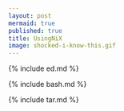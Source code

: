 ```yaml
---
layout: post
mermaid: true
published: true
title: UsingNiX
image: shocked-i-know-this.gif
---
```


{% include ed.md %}

{% include bash.md %}

{% include tar.md %}

